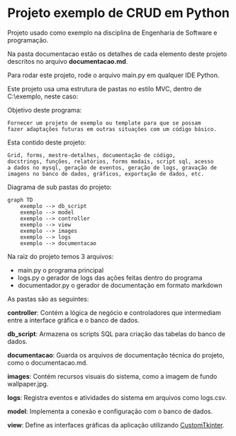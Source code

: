 # Projeto exemplo de CRUD em Python

Projeto usado como exemplo na disciplina de Engenharia de Software e programação.

Na pasta documentacao estão os detalhes de cada elemento deste projeto descritos no arquivo **documentacao.md**.

Para rodar este projeto, rode o arquivo main.py em qualquer IDE Python.

Este projeto usa uma estrutura de pastas no estilo MVC, dentro de C:\exemplo, neste caso:

Objetivo deste programa:

```
Fornecer um projeto de exemplo ou template para que se possam 
fazer adaptações futuras em outras situações com um código básico.
```

Esta contido deste projeto:
```
Grid, forms, mestre-detalhes, documentação de código, 
docstrings, funções, relatórios, forms modais, script sql, acesso 
a dados no mysql, geração de eventos, geração de logs, gravação de 
imagens no banco de dados, gráficos, exportação de dados, etc.
```

Diagrama de sub pastas do projeto:

```mermaid
graph TD
    exemplo --> db_script
    exemplo --> model
    exemplo --> controller
    exemplo --> view
    exemplo --> images
    exemplo --> logs
    exemplo --> documentacao
```

Na raiz do projeto temos 3 arquivos:

* main.py o programa principal
* logs.py o gerador de logs das ações feitas dentro do programa
* documentador.py o gerador de documentação em formato markdown

As pastas são as seguintes:

**controller**: Contém a lógica de negócio e controladores que intermediam entre a interface gráfica e o banco de dados.

**db_script**: Armazena os scripts SQL para criação das tabelas do banco de dados.

**documentacao**: Guarda os arquivos de documentação técnica do projeto, como o documentacao.md.

**images**: Contém recursos visuais do sistema, como a imagem de fundo wallpaper.jpg.

**logs**: Registra eventos e atividades do sistema em arquivos como logs.csv.

**model**: Implementa a conexão e configuração com o banco de dados.

**view**: Define as interfaces gráficas da aplicação utilizando [CustomTkinter](https://github.com/TomSchimansky/CustomTkinter).

